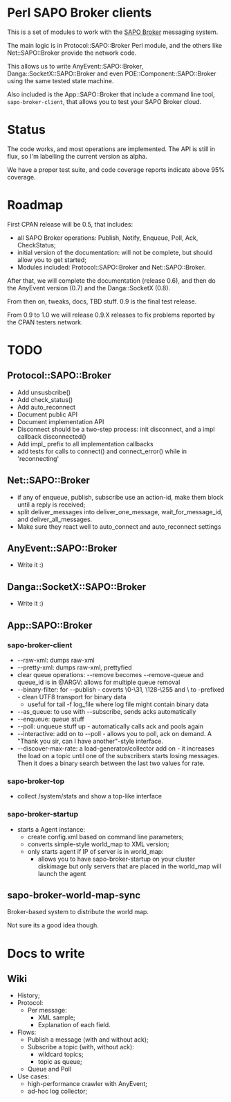 Perl SAPO Broker clients
========================

This is a set of modules to work with the [SAPO Broker](http://softwarelivre.sapo.pt/broker/) messaging system.

The main logic is in Protocol::SAPO::Broker Perl module, and the others like Net::SAPO::Broker provide the network code.

This allows us to write AnyEvent::SAPO::Broker, Danga::SocketX::SAPO::Broker and even POE::Component::SAPO::Broker using the same tested state machine.

Also included is the App::SAPO::Broker that include a command line tool, `sapo-broker-client`, that allows you to test your SAPO Broker cloud.


Status
======

The code works, and most operations are implemented. The API is still in flux,
so I'm labelling the current version as alpha.

We have a proper test suite, and code coverage reports indicate above 95%
coverage.


Roadmap
=======

First CPAN release will be 0.5, that includes:

 * all SAPO Broker operations: Publish, Notify, Enqueue, Poll, Ack,
     CheckStatus;
 * initial version of the documentation: will not be complete, but should
     allow you to get started;
 * Modules included: Protocol::SAPO::Broker and Net::SAPO::Broker.


After that, we will complete the documentation (release 0.6), and then do the AnyEvent version (0.7) and the Danga::SocketX (0.8).

From then on, tweaks, docs, TBD stuff. 0.9 is the final test release.

From 0.9 to 1.0 we will release 0.9.X releases to fix problems reported by
the CPAN testers network.


TODO
====

Protocol::SAPO::Broker
----------------------

 * Add unsusbcribe()
 * Add check_status()
 * Add auto_reconnect
 * Document public API
 * Document implementation API
 * Disconnect should be a two-step process: init disconnect, and a impl callback disconnected()
 * Add impl_ prefix to all implementation callbacks
 * add tests for calls to connect() and connect_error() while in 'reconnecting'

Net::SAPO::Broker
-----------------

 * if any of enqueue, publish, subscribe use an action-id, make them block 
     until a reply is received;
 * split deliver_messages into deliver_one_message, wait_for_message_id, and
     deliver_all_messages.
 * Make sure they react well to auto_connect and auto_reconnect settings




AnyEvent::SAPO::Broker
----------------------

 * Write it :)


Danga::SocketX::SAPO::Broker
----------------------------

 * Write it :)


App::SAPO::Broker
-----------------

### sapo-broker-client ###

 * --raw-xml: dumps raw-xml
 * --pretty-xml: dumps raw-xml, prettyfied
 * clear queue operations: --remove becomes --remove-queue and queue_id is in
     @ARGV: allows for multiple queue removal
 * --binary-filter: for --publish - coverts \0-\31, \128-\255 and \ to
     \-prefixed - clean UTF8 transport for binary data
   * useful for tail -f log_file where log file might contain binary data
 * --as_queue: to use with --subscribe, sends acks automatically
 * --enqueue: queue stuff
 * --poll: unqueue stuff up - automatically calls ack and pools again
 * --interactive: add on to --poll - allows you to poll, ack on demand. A
     "Thank you sir, can I have another"-style interface.
 * --discover-max-rate: a load-generator/collector add on - it increases the 
     load on a topic until one of the subscribers starts losing messages. Then
     it does a binary search between the last two values for rate.


### sapo-broker-top ###

 * collect /system/stats and show a top-like interface


### sapo-broker-startup ###

 * starts a Agent instance:
   * create config.xml based on command line parameters;
   * converts simple-style world_map to XML version;
   * only starts agent if IP of server is in world_map:
     * allows you to have sapo-broker-startup on your cluster diskimage
       but only servers that are placed in the world_map will launch the agent


sapo-broker-world-map-sync
--------------------------

Broker-based system to distribute the world map.

Not sure its a good idea though.



Docs to write
=============

Wiki
----

 * History;
 * Protocol:
   * Per message:
     * XML sample;
     * Explanation of each field.
 * Flows:
   * Publish a message (with and without ack);
   * Subscribe a topic (with, without ack):
     * wildcard topics;
     * topic as queue;
   * Queue and Poll
 * Use cases:
   * high-performance crawler with AnyEvent;
   * ad-hoc log collector;


